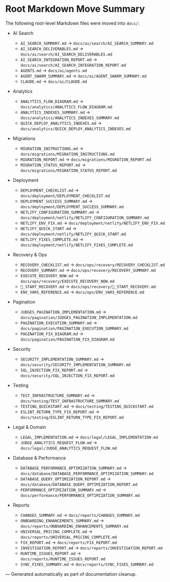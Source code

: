 # Root Markdown Move Summary

The following root-level Markdown files were moved into `docs/`:

- AI Search
  - `AI_SEARCH_SUMMARY.md` → `docs/ai/search/AI_SEARCH_SUMMARY.md`
  - `AI_SEARCH_DELIVERABLES.md` → `docs/ai/search/AI_SEARCH_DELIVERABLES.md`
  - `AI_SEARCH_INTEGRATION_REPORT.md` → `docs/ai/search/AI_SEARCH_INTEGRATION_REPORT.md`
  - `AGENTS.md` → `docs/ai/agents.md`
  - `AGENT_SWARM_SUMMARY.md` → `docs/ai/AGENT_SWARM_SUMMARY.md`
  - `CLAUDE.md` → `docs/ai/CLAUDE.md`

- Analytics
  - `ANALYTICS_FLOW_DIAGRAM.md` → `docs/analytics/ANALYTICS_FLOW_DIAGRAM.md`
  - `ANALYTICS_INDEXES_SUMMARY.md` → `docs/analytics/ANALYTICS_INDEXES_SUMMARY.md`
  - `QUICK_DEPLOY_ANALYTICS_INDEXES.md` → `docs/analytics/QUICK_DEPLOY_ANALYTICS_INDEXES.md`

- Migrations
  - `MIGRATION_INSTRUCTIONS.md` → `docs/migrations/MIGRATION_INSTRUCTIONS.md`
  - `MIGRATION_REPORT.md` → `docs/migrations/MIGRATION_REPORT.md`
  - `MIGRATION_STATUS_REPORT.md` → `docs/migrations/MIGRATION_STATUS_REPORT.md`

- Deployment
  - `DEPLOYMENT_CHECKLIST.md` → `docs/deployment/DEPLOYMENT_CHECKLIST.md`
  - `DEPLOYMENT_SUCCESS_SUMMARY.md` → `docs/deployment/DEPLOYMENT_SUCCESS_SUMMARY.md`
  - `NETLIFY_CONFIGURATION_SUMMARY.md` → `docs/deployment/netlify/NETLIFY_CONFIGURATION_SUMMARY.md`
  - `NETLIFY_ENV_FIX.md` → `docs/deployment/netlify/NETLIFY_ENV_FIX.md`
  - `NETLIFY_QUICK_START.md` → `docs/deployment/netlify/NETLIFY_QUICK_START.md`
  - `NETLIFY_FIXES_COMPLETE.md` → `docs/deployment/netlify/NETLIFY_FIXES_COMPLETE.md`

- Recovery & Ops
  - `RECOVERY_CHECKLIST.md` → `docs/ops/recovery/RECOVERY_CHECKLIST.md`
  - `RECOVERY_SUMMARY.md` → `docs/ops/recovery/RECOVERY_SUMMARY.md`
  - `EXECUTE_RECOVERY_NOW.md` → `docs/ops/recovery/EXECUTE_RECOVERY_NOW.md`
  - `🚀_START_RECOVERY.md` → `docs/ops/recovery/🚀_START_RECOVERY.md`
  - `ENV_VARS_REFERENCE.md` → `docs/ops/ENV_VARS_REFERENCE.md`

- Pagination
  - `JUDGES_PAGINATION_IMPLEMENTATION.md` → `docs/pagination/JUDGES_PAGINATION_IMPLEMENTATION.md`
  - `PAGINATION_EXECUTION_SUMMARY.md` → `docs/pagination/PAGINATION_EXECUTION_SUMMARY.md`
  - `PAGINATION_FIX_DIAGRAM.md` → `docs/pagination/PAGINATION_FIX_DIAGRAM.md`

- Security
  - `SECURITY_IMPLEMENTATION_SUMMARY.md` → `docs/security/SECURITY_IMPLEMENTATION_SUMMARY.md`
  - `SQL_INJECTION_FIX_REPORT.md` → `docs/security/SQL_INJECTION_FIX_REPORT.md`

- Testing
  - `TEST_INFRASTRUCTURE_SUMMARY.md` → `docs/testing/TEST_INFRASTRUCTURE_SUMMARY.md`
  - `TESTING_QUICKSTART.md` → `docs/testing/TESTING_QUICKSTART.md`
  - `ESLINT_RETURN_TYPE_FIX_REPORT.md` → `docs/testing/ESLINT_RETURN_TYPE_FIX_REPORT.md`

- Legal & Domain
  - `LEGAL_IMPLEMENTATION.md` → `docs/legal/LEGAL_IMPLEMENTATION.md`
  - `JUDGE_ANALYTICS_REQUEST_FLOW.md` → `docs/legal/JUDGE_ANALYTICS_REQUEST_FLOW.md`

- Database & Performance
  - `DATABASE_PERFORMANCE_OPTIMIZATION_SUMMARY.md` → `docs/database/DATABASE_PERFORMANCE_OPTIMIZATION_SUMMARY.md`
  - `DATABASE_QUERY_OPTIMIZATION_REPORT.md` → `docs/database/DATABASE_QUERY_OPTIMIZATION_REPORT.md`
  - `PERFORMANCE_OPTIMIZATION_SUMMARY.md` → `docs/performance/PERFORMANCE_OPTIMIZATION_SUMMARY.md`

- Reports
  - `CHANGES_SUMMARY.md` → `docs/reports/CHANGES_SUMMARY.md`
  - `ONBOARDING_ENHANCEMENTS_SUMMARY.md` → `docs/reports/ONBOARDING_ENHANCEMENTS_SUMMARY.md`
  - `UNIVERSAL_PRICING_COMPLETE.md` → `docs/reports/UNIVERSAL_PRICING_COMPLETE.md`
  - `FIX_REPORT.md` → `docs/reports/FIX_REPORT.md`
  - `INVESTIGATION_REPORT.md` → `docs/reports/INVESTIGATION_REPORT.md`
  - `RUNTIME_ISSUES_REPORT.md` → `docs/reports/RUNTIME_ISSUES_REPORT.md`
  - `SYNC_FIXES_SUMMARY.md` → `docs/reports/SYNC_FIXES_SUMMARY.md`

— Generated automatically as part of documentation cleanup.
